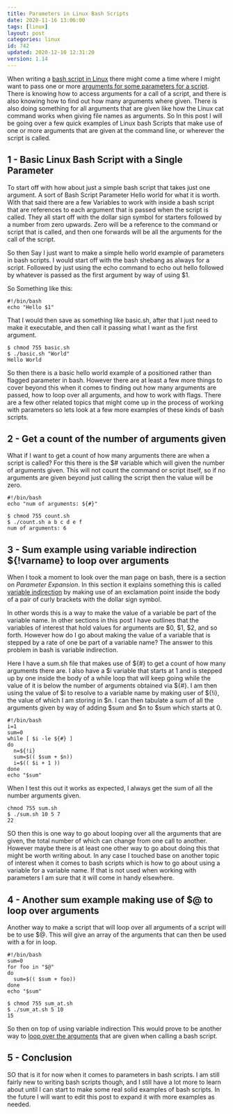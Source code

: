 ```yaml
---
title: Parameters in Linux Bash Scripts
date: 2020-11-16 13:06:00
tags: [linux]
layout: post
categories: linux
id: 742
updated: 2020-12-10 12:31:20
version: 1.14
---
```


When writing a [bash script in Linux](/2020/11/27/linux-bash-scripts/) there might come a time where I might want to pass one or more [arguments for some parameters for a script](https://www.baeldung.com/linux/use-command-line-arguments-in-bash-script). There is knowing how to access arguments for a call of a script, and there is also knowing how to find out how many arguments where given. There is also doing something for all arguments that are given like how the Linux cat command works when giving file names as arguments. So In this post I will be going over a few quick examples of Linux bash Scripts that make use of one or more arguments that are given at the command line, or wherever the script is called.

<!-- more -->

## 1 - Basic Linux Bash Script with a Single Parameter

To start off with how about just a simple bash script that takes just one argument. A sort of Bash Script Parameter Hello world for what it is worth. With that said there are a few Variables to work with inside a bash script that are references to each argument that is passed when the script is called. They all start off with the dollar sign symbol for starters followed by a number from zero upwards. Zero will be a reference to the command or script that is called, and then one forwards will be all the arguments for the call of the script.

So then Say I just want to make a simple hello world example of parameters in bash scripts. I would start off with the bash shebang as always for a script. Followed by just using the echo command to echo out hello followed by whatever is passed as the first argument by way of using $1.

So Something like this:

```
#!/bin/bash
echo "Hello $1"
```

That I would then save as something like basic.sh, after that I just need to make it executable, and then call it passing what I want as the first argument.

```
$ chmod 755 basic.sh
$ ./basic.sh "World"
Hello World
```

So then there is a basic hello world example of a positioned rather than flagged parameter in bash. However there are at least a few more things to cover beyond this when it comes to finding out how many arguments are passed, how to loop over all arguments, and how to work with flags. There are a few other related topics that might come up in the process of working with parameters so lets look at a few more examples of these kinds of bash scripts.

## 2 - Get a count of the number of arguments given

What if I want to get a count of how many arguments there are when a script is called? For this there is the $# variable which will given the number of arguments given. This will not count the command or script itself, so if no arguments are given beyond just calling the script then the value will be zero.

```
#!/bin/bash
echo "num of arguments: ${#}"
```

```
$ chmod 755 count.sh
$ ./count.sh a b c d e f
num of arguments: 6
```

## 3 - Sum example using variable indirection ${!varname} to loop over arguments

When I took a moment to look over the man page on bash, there is a section on _Parameter Expansion_. In this section it explains something this is called [variable indirection](https://stackoverflow.com/questions/8515411/what-is-indirect-expansion-what-does-var-mean) by making use of an exclamation point inside the body of a pair of curly brackets with the dollar sign symbol.

In other words this is a way to make the value of a variable be part of the variable name. In other sections in this post I have outlines that the variables of interest that hold values for arguments are $0, $1, $2, and so forth. However how do I go about making the value of a variable that is stepped by a rate of one be part of a variable name? The answer to this problem in bash is variable indirection.

Here I have a sum.sh file that makes use of ${#} to get a count of how many arguments there are. I also have a $i variable that starts at 1 and is stepped up by one inside the body of a while loop that will keep going while the value of it is below the number of arguments obtained via ${#}. I am then using the value of $i to resolve to a variable name by making user of ${!i}, the value of which I am storing in $n. I can then tabulate a sum of all the arguments given by way of adding $sum and $n to $sum which starts at 0.

```
#!/bin/bash
i=1
sum=0
while [ $i -le ${#} ]
do
  n=${!i}
  sum=$(( $sum + $n))
  i=$(( $i + 1 ))
done
echo "$sum"
```

When I test this out it works as expected, I always get the sum of all the number arguments given.

```
chmod 755 sum.sh
$ ./sum.sh 10 5 7
22
```

SO then this is one way to go about looping over all the arguments that are given, the total number of which can change from one call to another. However maybe there is at least one other way to go about doing this that might be worth writing about. In any case I touched base on another topic of interest when it comes to bash scripts which is how to go about using a variable for a variable name. If that is not used when working with parameters I am sure that it will come in handy elsewhere.

## 4 - Another sum example making use of $@ to loop over arguments

Another way to make a script that will loop over all arguments of a script will be to use $@. This will give an array of the arguments that can then be used with a for in loop.

```
#!/bin/bash
sum=0
for foo in "$@"
do
  sum=$(( $sum + foo))
done
echo "$sum"
```

```
$ chmod 755 sum_at.sh
$ ./sum_at.sh 5 10
15
```

So then on top of using variable indirection This would prove to be another way to [loop over the arguments](https://stackoverflow.com/questions/255898/how-to-iterate-over-arguments-in-a-bash-script) that are given when calling a bash script.

## 5 - Conclusion

SO that is it for now when it comes to parameters in bash scripts. I am still fairly new to writing bash scripts though, and I still have a lot more to learn about until I can start to make some real solid examples of bash scripts. In the future I will want to edit this post to expand it with more examples as needed.
